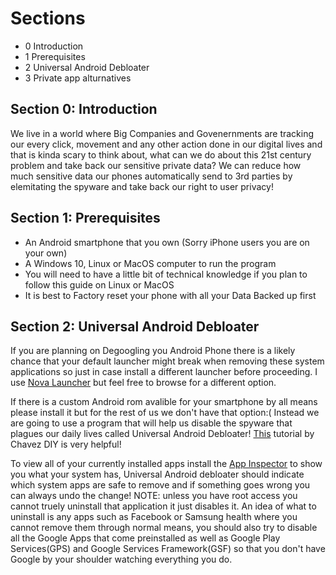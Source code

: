 # Sections

- 0 Introduction
- 1 Prerequisites
- 2 Universal Android Debloater
- 3 Private app alturnatives
## Section 0: Introduction

We live in a world where Big Companies and Govenernments are tracking our every click, movement and any other action done in our digital lives and that is kinda scary to think about, what can we do about this 21st century problem and take back our sensitive private data? We can reduce how much sensitive data our phones automatically send to 3rd parties by elemitating the spyware and take back our right to user privacy! 

## Section 1: Prerequisites
- An Android smartphone that you own (Sorry iPhone users you are on your own)
- A Windows 10, Linux or MacOS computer to run the program
- You will need to have a little bit of technical knowledge if you plan to follow this guide on Linux or MacOS
- It is best to Factory reset your phone with all your Data Backed up first

## Section 2: Universal Android Debloater

If you are planning on Degoogling you Android Phone there is a likely chance that your default launcher might break when removing these system applications so just in case install a different launcher before proceeding. I use [Nova Launcher](https://apkpure.com/nova-launcher/com.teslacoilsw.launcher) but feel free to browse for a different option.

If there is a custom Android rom avalible for your smartphone by all means please install it but for the rest of us we don't have that option:( Instead we are going to use a program that will help us disable the spyware that plagues our daily lives called Universal Android Debloater! [This](https://www.youtube.com/watch?v=z52_v0RFKp8) tutorial by Chavez DIY is very helpful!

To view all of your currently installed apps install the [App Inspector](https://apkpure.com/app-inspector/com.ubqsoft.sec01) to show you what your system has, Universal Android debloater should indicate which system apps are safe to remove and if something goes wrong you can always undo the change! NOTE: unless you have root access you cannot truely uninstall that application it just disables it. An idea of what to uninstall is any apps such as Facebook or Samsung health where you cannot remove them through normal means, you should also try to disable all the Google Apps that come preinstalled as well as Google Play Services(GPS) and Google Services Framework(GSF) so that you don't have Google by your shoulder watching everything you do.
